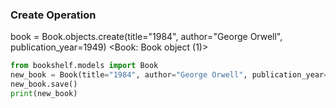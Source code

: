 ### Create Operation

book = Book.objects.create(title="1984", author="George Orwell", publication_year=1949) <Book: Book object (1)>

```python
from bookshelf.models import Book
new_book = Book(title="1984", author="George Orwell", publication_year=1949)
new_book.save()
print(new_book)
```

<!--  Expected Output: -->
<!--  A new Book instance is created and saved to the database. -->
<!--  1984 is printed to the console. -->
